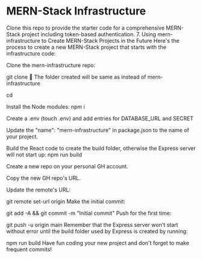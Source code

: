 # MERN-Stack Infrastructure

Clone this repo to provide the starter code for a comprehensive MERN-Stack project including token-based authentication.
7. Using mern-infrastructure to Create MERN-Stack Projects in the Future
Here's the process to create a new MERN-Stack project that starts with the infrastructure code:

Clone the mern-infrastructure repo:

git clone <url of mern-infrastructure> <name-of-project>
👀 The folder created will be same as <name-of-project> instead of mern-infrastructure

cd <name-of-project>

Install the Node modules: npm i

Create a .env (touch .env) and add entries for DATABASE_URL and SECRET

Update the "name": "mern-infrastructure" in package.json to the name of your project.

Build the React code to create the build folder, otherwise the Express server will not start up: npm run build

Create a new repo on your personal GH account.

Copy the new GH repo's URL.

Update the remote's URL:

git remote set-url origin <paste the copied GH url>
Make the initial commit:

git add -A && git commit -m "Initial commit"
Push for the first time:

git push -u origin main
Remember that the Express server won't start without error until the build folder used by Express is created by running:

npm run build
Have fun coding your new project and don't forget to make frequent commits!